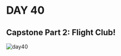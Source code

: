 # DAY 40
## Capstone Part 2: Flight Club!

![day40](https://github.com/diorithaliti/100-Days-of-Code-The-Complete-Python-Pro-Bootcamp/assets/74361197/096edade-4385-4355-b621-2801feeca746)
